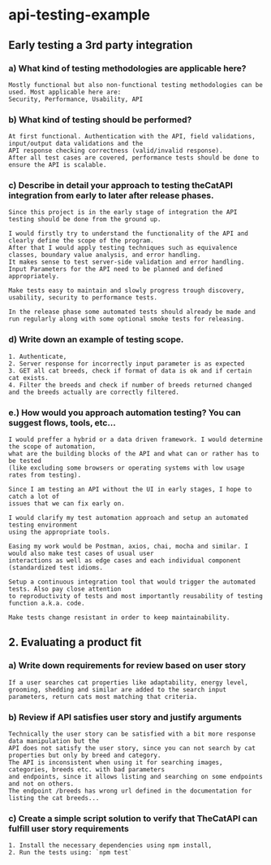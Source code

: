 # api-testing-example

## Early testing a 3rd party integration

### a) What kind of testing methodologies are applicable here?

    Mostly functional but also non-functional testing methodologies can be used. Most applicable here are:
    Security, Performance, Usability, API

### b) What kind of testing should be performed?

    At first functional. Authentication with the API, field validations, input/output data validations and the
    API response checking correctness (valid/invalid response).
    After all test cases are covered, performance tests should be done to ensure the API is scalable.

### c) Describe in detail your approach to testing theCatAPI integration from early to later after release phases.

    Since this project is in the early stage of integration the API testing should be done from the ground up.

    I would firstly try to understand the functionality of the API and clearly define the scope of the program.
    After that I would apply testing techniques such as equivalence classes, boundary value analysis, and error handling.
    It makes sense to test server-side validation and error handling.
    Input Parameters for the API need to be planned and defined appropriately.

    Make tests easy to maintain and slowly progress trough discovery, usability, security to performance tests.

    In the release phase some automated tests should already be made and run regularly along with some optional smoke tests for releasing.

### d) Write down an example of testing scope.

    1. Authenticate,
    2. Server response for incorrectly input parameter is as expected
    3. GET all cat breeds, check if format of data is ok and if certain cat exists.
    4. Filter the breeds and check if number of breeds returned changed and the breeds actually are correctly filtered.

### e.) How would you approach automation testing? You can suggest flows, tools, etc...

    I would preffer a hybrid or a data driven framework. I would determine the scope of automation, 
    what are the building blocks of the API and what can or rather has to be tested 
    (like excluding some browsers or operating systems with low usage rates from testing).
 
    Since I am testing an API without the UI in early stages, I hope to catch a lot of 
    issues that we can fix early on.
 
    I would clarify my test automation approach and setup an automated testing environment
    using the appropriate tools.
 
    Easing my work would be Postman, axios, chai, mocha and similar. I would also make test cases of usual user
    interactions as well as edge cases and each individual component (standardized test idioms.
 
    Setup a continuous integration tool that would trigger the automated tests. Also pay close attention
    to reproductivity of tests and most importantly reusability of testing function a.k.a. code. 
 
    Make tests change resistant in order to keep maintainability.

## 2. Evaluating a product fit

### a) Write down requirements for review based on user story
	
	If a user searches cat properties like adaptability, energy level, grooming, shedding and similar are added to the search input parameters, return cats most matching that criteria.
		
### b) Review if API satisfies user story and justify arguments
	
	Technically the user story can be satisfied with a bit more response data manipulation but the 
	API does not satisfy the user story, since you can not search by cat properties but only by breed and category.
	The API is inconsistent when using it for searching images, categories, breeds etc. with bad parameters
	and endpoints, since it allows listing and searching on some endpoints and not on others.
	The endpoint /breeds has wrong url defined in the documentation for listing the cat breeds...

### c) Create a simple script solution to verify that TheCatAPI can fulfill user story requirements

    1. Install the necessary dependencies using npm install,
    2. Run the tests using: `npm test`









